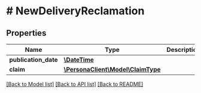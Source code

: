 # # NewDeliveryReclamation

## Properties

Name | Type | Description | Notes
------------ | ------------- | ------------- | -------------
**publication_date** | [**\DateTime**](\DateTime.md) |  | 
**claim** | [**\PersonaClient\Model\ClaimType**](ClaimType.md) |  | 

[[Back to Model list]](../../README.md#documentation-for-models) [[Back to API list]](../../README.md#documentation-for-api-endpoints) [[Back to README]](../../README.md)


